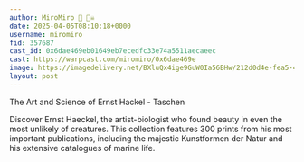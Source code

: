 ```yaml
---
author: MiroMiro 🔵 🏴‍☠️
date: 2025-04-05T08:10:18+0000
username: miromiro
fid: 357687
cast_id: 0x6dae469eb01649eb7ecedfc33e74a5511aecaeec
cast: https://warpcast.com/miromiro/0x6dae469e
image: https://imagedelivery.net/BXluQx4ige9GuW0Ia56BHw/212d0d4e-fea5-436b-94a3-75a07e1cc200/original
layout: post
---
```

The Art and Science of Ernst Hackel - Taschen   
  
Discover Ernst Haeckel, the artist-biologist who found beauty in even the most unlikely of creatures. This collection features 300 prints from his most important publications, including the majestic Kunstformen der Natur and his extensive catalogues of marine life.  

<img src='https://imagedelivery.net/BXluQx4ige9GuW0Ia56BHw/212d0d4e-fea5-436b-94a3-75a07e1cc200/original' alt='' referrerpolicy='no-referrer'/>
<img src='https://imagedelivery.net/BXluQx4ige9GuW0Ia56BHw/d768095b-15ee-4f7c-9370-dc2c1f864400/original' alt='' referrerpolicy='no-referrer'/>